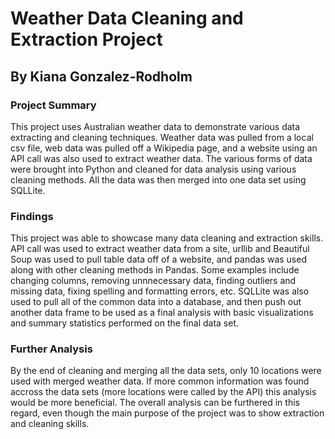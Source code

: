 # Weather Data Cleaning and Extraction Project
## By Kiana Gonzalez-Rodholm
### Project Summary
This project uses Australian weather data to demonstrate various data extracting and cleaning techniques. Weather data was pulled from a local csv file, web data was pulled off a Wikipedia page, and a website using an API call was also used to extract weather data. The various forms of data were brought into Python and cleaned for data analysis using various cleaning methods. All the data was then merged into one data set using SQLLite.
### Findings
This project was able to showcase many data cleaning and extraction skills. API call was used to extract weather data from a site, urllib and Beautiful Soup was used to pull table data off of a website, and pandas was used along with other cleaning methods in Pandas. Some examples include changing columns, removing unnnecessary data, finding outliers and missing data, fixing spelling and formatting errors, etc. SQLLite was also used to pull all of the common data into a database, and then push out another data frame to be used as a final analysis with basic visualizations and summary statistics performed on the final data set.
### Further Analysis
By the end of cleaning and merging all the data sets, only 10 locations were used with merged weather data. If more common information was found accross the data sets (more locations were called by the API) this analysis would be more beneficial. The overall analysis can be furthered in this regard, even though the main purpose of the project was to show extraction and cleaning skills. 
